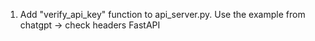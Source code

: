 1. Add "verify_api_key" function to api_server.py. Use the example from chatgpt -> check headers FastAPI
